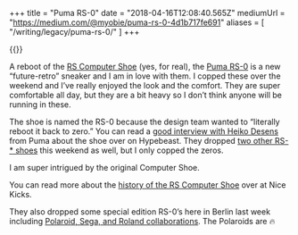 +++
title = "Puma RS-0"
date = "2018-04-16T12:08:40.565Z"
mediumUrl = "https://medium.com/@myobie/puma-rs-0-4d1b717fe691"
aliases = [
  "/writing/legacy/puma-rs-0/"
]
+++

{{<fig src="1-fUInbwuRrFG1IjDXUBhL-w.jpeg" alt="Two photos of the Puma RS-0 sneaker" />}}

A reboot of the [RS Computer Shoe](https://www.nicekicks.com/puma-rs-computer-shoe-throwback-thursday/) (yes, for real), the [Puma RS-0](https://eu.puma.com/uk/en/rs-0) is a new “future-retro” sneaker and I am in love with them. I copped these over the weekend and I’ve really enjoyed the look and the comfort. They are super comfortable all day, but they are a bit heavy so I don’t think anyone will be running in these.

The shoe is named the RS-0 because the design team wanted to “literally reboot it back to zero.” You can read a [good interview with Heiko Desens](https://hypebeast.com/2018/4/puma-heiko-desens-interview) from Puma about the shoe over on Hypebeast. They dropped [two other RS-\* shoes](https://www.highsnobiety.com/p/puma-rs/) this weekend as well, but I only copped the zeros.

I am super intrigued by the original Computer Shoe.

You can read more about the [history of the RS Computer Shoe](https://www.nicekicks.com/puma-rs-computer-shoe-throwback-thursday/) over at Nice Kicks.

They also dropped some special edition RS-0’s here in Berlin last week including [Polaroid, Sega, and Roland collaborations](http://www.fortressofsolitude.co.za/puma-drops-rs-0-collection/). The Polaroids are 🔥